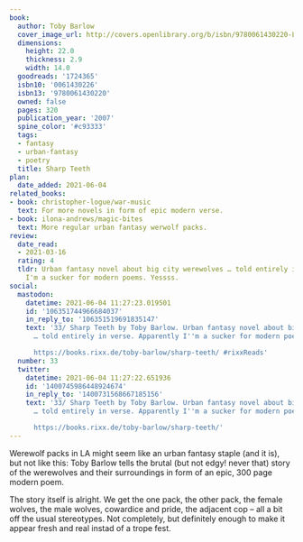 ```yaml
---
book:
  author: Toby Barlow
  cover_image_url: http://covers.openlibrary.org/b/isbn/9780061430220-L.jpg
  dimensions:
    height: 22.0
    thickness: 2.9
    width: 14.0
  goodreads: '1724365'
  isbn10: '0061430226'
  isbn13: '9780061430220'
  owned: false
  pages: 320
  publication_year: '2007'
  spine_color: '#c93333'
  tags:
  - fantasy
  - urban-fantasy
  - poetry
  title: Sharp Teeth
plan:
  date_added: 2021-06-04
related_books:
- book: christopher-logue/war-music
  text: For more novels in form of epic modern verse.
- book: ilona-andrews/magic-bites
  text: More regular urban fantasy werwolf packs.
review:
  date_read:
  - 2021-03-16
  rating: 4
  tldr: Urban fantasy novel about big city werewolves … told entirely in verse. Apparently
    I'm a sucker for modern poems. Yessss.
social:
  mastodon:
    datetime: 2021-06-04 11:27:23.019501
    id: '106351744966684037'
    in_reply_to: '106351519691835147'
    text: '33/ Sharp Teeth by Toby Barlow. Urban fantasy novel about big city werewolves
      … told entirely in verse. Apparently I''m a sucker for modern poems. Yessss.

      https://books.rixx.de/toby-barlow/sharp-teeth/ #rixxReads'
  number: 33
  twitter:
    datetime: 2021-06-04 11:27:22.651936
    id: '1400745986448924674'
    in_reply_to: '1400731568667185156'
    text: '33/ Sharp Teeth by Toby Barlow. Urban fantasy novel about big city werewolves
      … told entirely in verse. Apparently I''m a sucker for modern poems. Yessss.

      https://books.rixx.de/toby-barlow/sharp-teeth/'
---
```


Werewolf packs in LA might seem like an urban fantasy staple (and it is), but not like this: Toby Barlow tells the
brutal (but not edgy! never that) story of the werewolves and their surroundings in form of an epic, 300 page modern
poem.

The story itself is alright. We get the one pack, the other pack, the female wolves, the male wolves, cowardice and
pride, the adjacent cop – all a bit off the usual stereotypes. Not completely, but definitely enough to make it appear
fresh and real instad of a trope fest.
